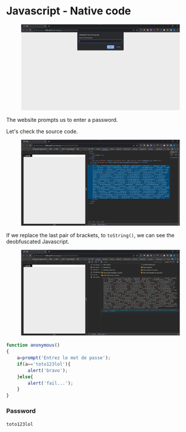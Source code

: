 # Javascript - Native code

<figure><img src="../../.gitbook/assets/1 (80).png" alt=""><figcaption></figcaption></figure>

The website prompts us to enter a password.

Let's check the source code.

<figure><img src="../../.gitbook/assets/2 (80).png" alt=""><figcaption></figcaption></figure>

If we replace the last pair of brackets, to `toString()`, we can see the deobfuscated Javascript.

<figure><img src="../../.gitbook/assets/3 (69).png" alt=""><figcaption></figcaption></figure>

```js
function anonymous() 
{
	a=prompt('Entrez le mot de passe');
	if(a=='toto123lol'){
		alert('bravo');
	}else{
		alert('fail...');
	}
}
```

### Password

```
toto123lol
```
